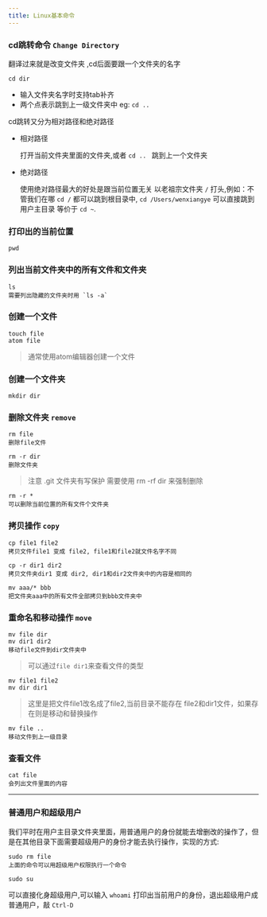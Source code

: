 ```yaml
---
title: Linux基本命令
---
```


### cd跳转命令 `Change Directory`
翻译过来就是改变文件夹 ,cd后面要跟一个文件夹的名字
```
cd dir
```
- 输入文件夹名字时支持tab补齐
- 两个点表示跳到上一级文件夹中 eg: `cd ..`

cd跳转又分为相对路径和绝对路径

- 相对路径

    打开当前文件夹里面的文件夹,或者 `cd .. ` 跳到上一个文件夹

- 绝对路径

    使用绝对路径最大的好处是跟当前位置无关 以老祖宗文件夹 `/` 打头,例如：不管我们在哪 `cd /` 都可以跳到根目录中, `cd /Users/wenxiangye` 可以直接跳到用户主目录 等价于 `cd ~`.

### 打印出的当前位置

```
pwd
```

### 列出当前文件夹中的所有文件和文件夹

```
ls
需要列出隐藏的文件夹时用 `ls -a`
```


### 创建一个文件

```
touch file
atom file
```

>通常使用atom编辑器创建一个文件
>

### 创建一个文件夹
```
mkdir dir
```

### 删除文件夹 `remove`

```
rm file
删除file文件
```


```
rm -r dir
删除文件夹
```

>注意 .git 文件夹有写保护 需要使用 rm -rf dir 来强制删除
>

```
rm -r *
可以删除当前位置的所有文件个文件夹
```


### 拷贝操作 `copy`
```
cp file1 file2
拷贝文件file1 变成 file2, file1和file2就文件名字不同
```


```
cp -r dir1 dir2
拷贝文件夹dir1 变成 dir2, dir1和dir2文件夹中的内容是相同的
```


```
mv aaa/* bbb
把文件夹aaa中的所有文件全部拷贝到bbb文件夹中
```


### 重命名和移动操作 `move`
```
mv file dir
mv dir1 dir2
移动file文件到dir文件夹中
```


>可以通过`file dir1`来查看文件的类型
>

```
mv file1 file2
mv dir dir1
```
>这里是把文件file1改名成了file2,当前目录不能存在 file2和dir1文件，如果存在则是移动和替换操作
>

```
mv file ..
移动文件到上一级目录
```


### 查看文件
```
cat file
会列出文件里面的内容
```


---

### 普通用户和超级用户

我们平时在用户主目录文件夹里面，用普通用户的身份就能去增删改的操作了，但是在其他目录下面需要超级用户的身份才能去执行操作，实现的方式:
```
sudo rm file
上面的命令可以用超级用户权限执行一个命令
```


```
sudo su
```
可以直接化身超级用户,可以输入 `whoami` 打印出当前用户的身份，退出超级用户成普通用户，敲 `Ctrl-D`
